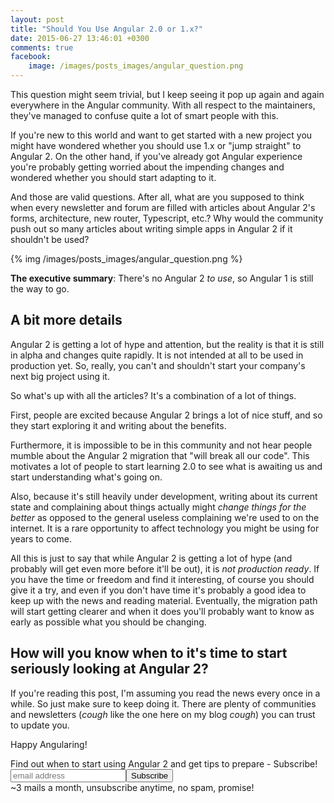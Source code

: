 ```yaml
---
layout: post
title: "Should You Use Angular 2.0 or 1.x?"
date: 2015-06-27 13:46:01 +0300
comments: true
facebook:
    image: /images/posts_images/angular_question.png
---
```


This question might seem trivial, but I keep seeing it pop up again and again everywhere in the Angular community. With all respect to the maintainers, they've managed to confuse quite a lot of smart people with this.

If you're new to this world and want to get started with a new project you might have wondered whether you should use 1.x or "jump straight" to Angular 2. On the other hand, if you've already got Angular experience you're probably getting worried about the impending changes and wondered whether you should start adapting to it.

And those are valid questions. After all, what are you supposed to think when every newsletter and forum are filled with articles about Angular 2's forms, architecture, new router, Typescript, etc.? Why would the community push out so many articles about writing simple apps in Angular 2 if it shouldn't be used?

{% img /images/posts_images/angular_question.png %}

**The executive summary**: There's no Angular 2 *to use*, so Angular 1 is still the way to go.

## A bit more details

Angular 2 is getting a lot of hype and attention, but the reality is that it is still in alpha and changes quite rapidly. It is not intended at all to be used in production yet. So, really, you can't and shouldn't start your company's next big project using it.

So what's up with all the articles? It's a combination of a lot of things.

First, people are excited because Angular 2 brings a lot of nice stuff, and so they start exploring it and writing about the benefits.

Furthermore, it is impossible to be in this community and not hear people mumble about the Angular 2 migration that "will break all our code". This motivates a lot of people to start learning 2.0 to see what is awaiting us and start understanding what's going on.

Also, because it's still heavily under development, writing about its current state and complaining about things actually might *change things for the better* as opposed to the general useless complaining we're used to on the internet. It is a rare opportunity to affect technology you might be using for years to come.

All this is just to say that while Angular 2 is getting a lot of hype (and probably will get even more before it'll be out), it is *not production ready*. If you have the time or freedom and find it interesting, of course you should give it a try, and even if you don't have time it's probably a good idea to keep up with the news and reading material. Eventually, the migration path will start getting clearer and when it does you'll probably want to know as early as possible what you should be changing.

## How will you know when to it's time to start seriously looking at Angular 2?

If you're reading this post, I'm assuming you read the news every once in a while. So just make sure to keep doing it. There are plenty of communities and newsletters (*cough* like the one here on my blog *cough*) you can trust to update you.

Happy Angularing!

<!-- Begin MailChimp Signup Form -->
<div id="mc_embed_signup" class="cta">
<form action="http://codelord.us6.list-manage.com/subscribe/post?u=78b36f07d7d2e7e91eb8deee3&amp;id=c9a8d439c8" method="post" id="mc-embedded-subscribe-form" name="mc-embedded-subscribe-form" class="validate" target="_blank" novalidate>
    <label for="mce-EMAIL">Find out when to start using Angular 2 and get tips to prepare - Subscribe!</label>
    <input type="email" value="" name="EMAIL" class="email" id="mce-EMAIL" placeholder="email address" required style="display: inline"><!--
    --><input type="submit" value="Subscribe" name="subscribe" id="mc-embedded-subscribe" class="button" style="display: inline">
    <input type="hidden" value="" name="SIGNUP_URL" class="email" id="mce-SIGNUP_URL">
    <div class="promise">~3 mails a month, unsubscribe anytime, no spam, promise!</div>
</form>
</div>
<script type="text/javascript">
document.getElementById('mce-SIGNUP_URL').value = document.location.href;
</script>
<!--End mc_embed_signup-->
